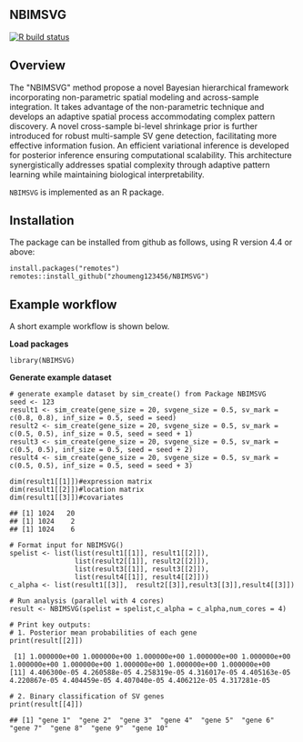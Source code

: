 ## NBIMSVG
[![R build status](https://github.com/zhoumeng123456/NBIMSVG/workflows/R-CMD-check.yaml/badge.svg)](https://github.com/zhoumeng123456/NBIMSVG/actions)


## Overview
The "NBIMSVG" method propose a novel Bayesian hierarchical framework incorporating non-parametric spatial modeling and across-sample integration. It takes advantage of the non-parametric technique and develops an adaptive spatial process accommodating complex pattern discovery. A novel cross-sample bi-level shrinkage prior is further introduced for robust multi-sample SV gene detection, facilitating more effective information fusion. An efficient variational inference is developed for posterior inference ensuring computational scalability. This architecture synergistically addresses spatial complexity through adaptive pattern learning while maintaining biological interpretability. 

`NBIMSVG` is implemented as an R package.


## Installation
The package can be installed from github as follows, using R version 4.4 or above:

```{r}
install.packages("remotes")
remotes::install_github("zhoumeng123456/NBIMSVG")
```

## Example workflow
A short example workflow is shown below.

**Load packages**
```{r}
library(NBIMSVG)
```

**Generate example dataset**

```{r}
# generate example dataset by sim_create() from Package NBIMSVG
seed <- 123
result1 <- sim_create(gene_size = 20, svgene_size = 0.5, sv_mark = c(0.8, 0.8), inf_size = 0.5, seed = seed)
result2 <- sim_create(gene_size = 20, svgene_size = 0.5, sv_mark = c(0.5, 0.5), inf_size = 0.5, seed = seed + 1)
result3 <- sim_create(gene_size = 20, svgene_size = 0.5, sv_mark = c(0.5, 0.5), inf_size = 0.5, seed = seed + 2)
result4 <- sim_create(gene_size = 20, svgene_size = 0.5, sv_mark = c(0.5, 0.5), inf_size = 0.5, seed = seed + 3)
```

```{r}
dim(result1[[1]])#expression matrix 
dim(result1[[2]])#location matrix
dim(result1[[3]])#covariates
```

```{r}
## [1] 1024   20
## [1] 1024    2
## [1] 1024    6
```

```{r}
# Format input for NBIMSVG()
spelist <- list(list(result1[[1]], result1[[2]]),
                list(result2[[1]], result2[[2]]),
                list(result3[[1]], result3[[2]]),
                list(result4[[1]], result4[[2]]))
c_alpha <- list(result1[[3]],  result2[[3]],result3[[3]],result4[[3]])
```

```{r}
# Run analysis (parallel with 4 cores)
result <- NBIMSVG(spelist = spelist,c_alpha = c_alpha,num_cores = 4)
```

```{r}
# Print key outputs:
# 1. Posterior mean probabilities of each gene
print(result[[2]])
```

```{r}
 [1] 1.000000e+00 1.000000e+00 1.000000e+00 1.000000e+00 1.000000e+00 1.000000e+00 1.000000e+00 1.000000e+00 1.000000e+00 1.000000e+00
[11] 4.406300e-05 4.260588e-05 4.258319e-05 4.316017e-05 4.405163e-05 4.220867e-05 4.404459e-05 4.407040e-05 4.406212e-05 4.317281e-05
```

```{r}
# 2. Binary classification of SV genes
print(result[[4]])
```

```{r}
## [1] "gene 1"  "gene 2"  "gene 3"  "gene 4"  "gene 5"  "gene 6"  "gene 7"  "gene 8"  "gene 9"  "gene 10"
```

